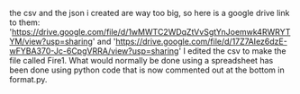 the csv and the json i created are way too big, so here is a google drive link to them: 'https://drive.google.com/file/d/1wMWTC2WDqZtVvSgtYnJoemwk4RWRYTYM/view?usp=sharing' and 'https://drive.google.com/file/d/17Z7AIez6dzE-wFYBA370-Jc-6CpgVRRA/view?usp=sharing'
I edited the csv to make the file called Fire1. What would normally be done using a spreadsheet has been done using python code that is now commented out at the bottom in format.py. 
